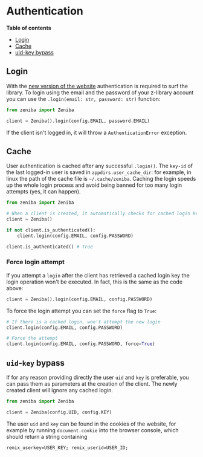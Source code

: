 # Authentication

**Table of contents**

- [Login](#login)
- [Cache](#cache)
- [uid-key bypass](#uid-key-bypass)

## Login

With the [new version of the website](index.md#z-library-seizure) authentication is required to surf the library. To login using the email and the password of your z-library account you can use the `.login(email: str, password: str)` function:

```python
from zeniba import Zeniba

client = Zeniba().login(config.EMAIL, password.EMAIL)
```

If the client isn't logged in, it will throw a `AuthenticationError` exception.

## Cache

User authentication is cached after any successful `.login()`. The `key-id` of the last logged-in user is saved in `appdirs.user_cache_dir`: for example, in linux the path of the cache file is `~/.cache/zeniba`. Caching the login speeds up the whole login process and avoid being banned for too many login attempts (yes, it can happen).

```python
from zeniba import Zeniba

# When a client is created, it automatically checks for cached login keys
client = Zeniba()

if not client.is_authenticated():
    client.login(config.EMAIL, config.PASSWORD)

client.is_authenticated() # True
```

### Force login attempt

If you attempt a `login` after the client has retrieved a cached login key the login operation won't be executed. In fact, this is the same as the code above:

```python
client = Zeniba().login(config.EMAIL, config.PASSWORD)
```

To force the login attempt you can set the `force` flag to `True`:

```python
# If there is a cached login, won't attempt the new login
client.login(config.EMAIL, config.PASSWORD)

# Force the attempt
client.login(config.EMAIL, config.PASSWORD, force=True)
```

## `uid`-`key` bypass

If for any reason providing directly the user `uid` and `key` is preferable, you can pass them as parameters at the creation of the client. The newly created client will ignore any cached login.

```python
from zeniba import Zeniba

client = Zeniba(config.UID, config.KEY)
```

The user `uid` and `key` can be found in the cookies of the website, for example by running `document.cookie` into the browser console, which should return a string containing

```
remix_userkey=USER_KEY; remix_userid=USER_ID;
```
